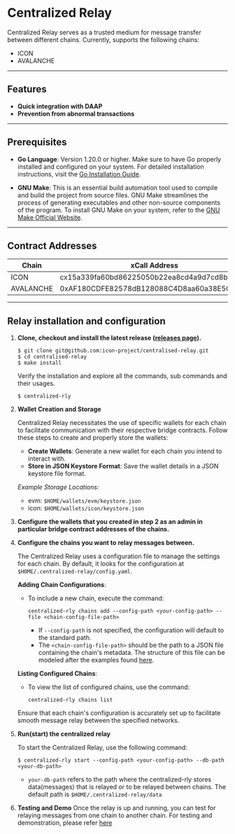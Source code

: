 # Centralized Relay
Centralized Relay serves as a trusted medium for message transfer between different chains.
Currently, supports the following chains:
- ICON
- AVALANCHE
---
## Features
- **Quick integration with DAAP**
- **Prevention from abnormal transactions**

---
## Prerequisites

- **Go Language**: Version 1.20.0 or higher. Make sure to have Go properly installed and configured on your system. 
   For detailed installation instructions, visit the [Go Installation Guide](https://go.dev/doc/install).

- **GNU Make**: This is an essential build automation tool used to compile and build the project from source files. 
   GNU Make streamlines the process of generating executables and other non-source components of the program. 
   To install GNU Make on your system, refer to the [GNU Make Official Website](https://www.gnu.org/software/make/).

---

## Contract Addresses
| Chain     | xCall Address                               | Bridge Address                              | Networks | 
|-----------|---------------------------------------------|---------------------------------------------|----------|
| ICON      | cx15a339fa60bd86225050b22ea8cd4a9d7cd8bb83  | cxb2b31a5252bfcc9be29441c626b8b918d578a58b  | lisbon   | 
| AVALANCHE | 0xAF180CDFE82578dB128088C4D8aa60a38E5CF505  | 0x2500986cCD5e804B206925780e66628e88fE49f3  | fuji     |



---
## Relay installation and configuration
1. **Clone, checkout and install the latest release ([releases page](https://github.com/icon-project/centralised-relay/releases)).**

    ```shell
    $ git clone git@github.com:icon-project/centralised-relay.git
    $ cd centralised-relay
    $ make install
    ```
   Verify the installation and explore all the commands, sub commands and their usages.
    ```shell
   $ centralized-rly
    ```
2. **Wallet Creation and Storage**

   Centralized Relay necessitates the use of specific wallets for each chain to facilitate communication with their respective bridge contracts. Follow these steps to create and properly store the wallets:

   - **Create Wallets**: Generate a new wallet for each chain you intend to interact with.
   - **Store in JSON Keystore Format**: Save the wallet details in a JSON keystore file format.

   *Example Storage Locations:*
   - evm:  `$HOME/wallets/evm/keystore.json`
   - icon: `$HOME/wallets/icon/keystore.json`

3. **Configure the wallets that you created in step 2 as an admin in particular
   bridge contract addresses of the chains.**

4. **Configure the chains you want to relay messages between.**

   The Centralized Relay uses a configuration file to manage the settings for each chain. By default, it looks for the configuration at `$HOME/.centralized-relay/config.yaml`.

   **Adding Chain Configurations**:

   - To include a new chain, execute the command:
     ```shell
     centralized-rly chains add --config-path <your-config-path> --file <chain-config-file-path>
     ```
     - If `--config-path` is not specified, the configuration will default to the standard path.
     - The `<chain-config-file-path>` should be the path to a JSON file containing the chain's metadata. The structure of this file can be modeled after the examples found [here](/example/configs).

   **Listing Configured Chains**:
   - To view the list of configured chains, use the command:
     ```shell
     centralized-rly chains list
     ```

   Ensure that each chain's configuration is accurately set up to facilitate smooth message relay between the specified networks.

5. **Run(start) the centralized relay**

   To start the Centralized Relay, use the following command:
   ```shell
   $ centralized-rly start --config-path <your-config-path> --db-path <your-db-path>
   ```
   - `your-db-path` refers to the path where the centralized-rly stores data(messages)
   that is relayed or to be relayed between chains. The default path is ```$HOME/.centralized-relay/data```
   
6. **Testing and Demo**
   Once the relay is up and running, you can test for relaying messages from one chain to another chain. For
   testing and demonstration, please refer [here]()
  

  